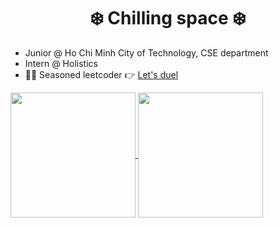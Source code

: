 <h1 align="center">❄️ Chilling space ❄️</h1>

* Junior @ Ho Chi Minh City of Technology, CSE department
* Intern @ Holistics
* 🧑‍💻 Seasoned leetcoder 👉 [Let's duel](https://leetcode.com/u/xuantho573/)

<!--<img src="https://myreadme.vercel.app/api/embed/xuantho573?panels=userstatistics,toprepositories,toplanguages,commitgraph" alt="reimaginedreadme" />
-->

<a href="https://github.com/xuantho573">
  <img height="200" align="center" src="https://github-readme-stats.vercel.app/api?username=xuantho573&theme=tokyonight&show_icons=true" />
</a>

<a href="https://github.com/xuantho573">
  <img height="200" align="center" src="https://github-readme-stats.vercel.app/api/top-langs/?username=xuantho573&theme=tokyonight&show_icons=true&layout=compact" />
</a>

<!--
[![My GitHub stats](https://github-readme-stats.vercel.app/api?username=xuantho573&theme=tokyonight&show_icons=true)](https://github.com/xuantho573/github-readme-stats)

[![Top Langs](https://github-readme-stats.vercel.app/api/top-langs/?username=xuantho573&theme=tokyonight&show_icons=true&layout=donut)](https://github.com/xuantho573/github-readme-stats)
-->
